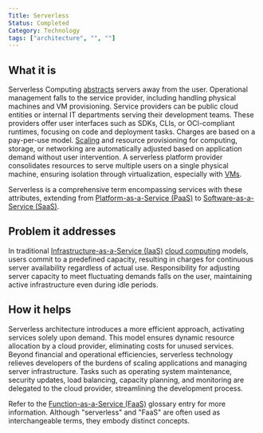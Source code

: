 ```yaml
---
Title: Serverless
Status: Completed
Category: Technology
tags: ["architecture", "", ""]
---
```


## What it is

Serverless Computing [abstracts](/abstraction/) servers away from the user.
Operational management falls to the service provider, including handling physical machines and VM provisioning.
Service providers can be public cloud entities or internal IT departments serving their development teams.
These providers offer user interfaces such as SDKs, CLIs, or OCI-compliant runtimes, focusing on code and deployment tasks.
Charges are based on a pay-per-use model.
[Scaling](/scalability/) and resource provisioning for computing, storage, or networking are automatically adjusted based on application demand without user intervention.
A serverless platform provider consolidates resources to serve multiple users on a single physical machine, ensuring isolation through virtualization, especially with [VMs](/virtual-machine/).

Serverless is a comprehensive term encompassing services with these attributes, extending from [Platform-as-a-Service (PaaS)](/platform-as-a-service/) to [Software-as-a-Service (SaaS)](/software-as-a-service/).

## Problem it addresses

In traditional [Infrastructure-as-a-Service (IaaS)](/infrastructure-as-a-service/) [cloud computing](/cloud-computing/) models, users commit to a predefined capacity, resulting in charges for continuous server availability regardless of actual use.
Responsibility for adjusting server capacity to meet fluctuating demands falls on the user, maintaining active infrastructure even during idle periods.

## How it helps

Serverless architecture introduces a more efficient approach, activating services solely upon demand.
This model ensures dynamic resource allocation by a cloud provider, eliminating costs for unused services.
Beyond financial and operational efficiencies, serverless technology relieves developers of the burdens of scaling applications and managing server infrastructure.
Tasks such as operating system maintenance, security updates, load balancing, capacity planning, and monitoring are delegated to the cloud provider, streamlining the development process.

Refer to the [Function-as-a-Service (FaaS)](/function-as-a-service/) glossary entry for more information.
Although "serverless" and "FaaS" are often used as interchangeable terms, they embody distinct concepts.

